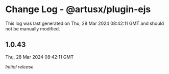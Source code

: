 # Change Log - @artusx/plugin-ejs

This log was last generated on Thu, 28 Mar 2024 08:42:11 GMT and should not be manually modified.

## 1.0.43
Thu, 28 Mar 2024 08:42:11 GMT

_Initial release_


